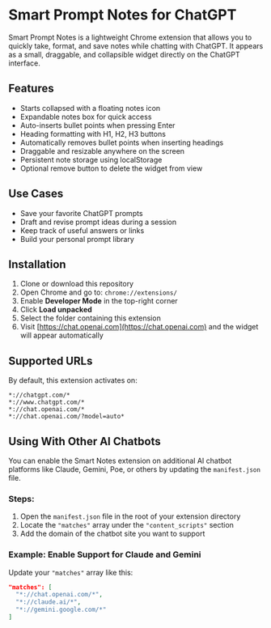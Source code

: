 # Smart Prompt Notes for ChatGPT

Smart Prompt Notes is a lightweight Chrome extension that allows you to quickly take, format, and save notes while chatting with ChatGPT. It appears as a small, draggable, and collapsible widget directly on the ChatGPT interface.

## Features

- Starts collapsed with a floating notes icon
- Expandable notes box for quick access
- Auto-inserts bullet points when pressing Enter
- Heading formatting with H1, H2, H3 buttons
- Automatically removes bullet points when inserting headings
- Draggable and resizable anywhere on the screen
- Persistent note storage using localStorage
- Optional remove button to delete the widget from view

## Use Cases

- Save your favorite ChatGPT prompts
- Draft and revise prompt ideas during a session
- Keep track of useful answers or links
- Build your personal prompt library

## Installation

1. Clone or download this repository
2. Open Chrome and go to: `chrome://extensions/`
3. Enable **Developer Mode** in the top-right corner
4. Click **Load unpacked**
5. Select the folder containing this extension
6. Visit [https://chat.openai.com](https://chat.openai.com) and the widget will appear automatically

## Supported URLs

By default, this extension activates on:
```
*://chatgpt.com/*
*://www.chatgpt.com/*
*://chat.openai.com/*
*://chat.openai.com/?model=auto*
```

## Using With Other AI Chatbots

You can enable the Smart Notes extension on additional AI chatbot platforms like Claude, Gemini, Poe, or others by updating the `manifest.json` file.

### Steps:

1. Open the `manifest.json` file in the root of your extension directory
2. Locate the `"matches"` array under the `"content_scripts"` section
3. Add the domain of the chatbot site you want to support

### Example: Enable Support for Claude and Gemini

Update your `"matches"` array like this:
```json
"matches": [
  "*://chat.openai.com/*",
  "*://claude.ai/*",
  "*://gemini.google.com/*"
]
```